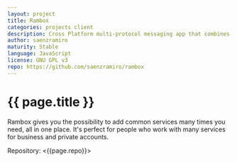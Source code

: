 ```yaml
---
layout: project
title: Rambox
categories: projects client
description: Cross Platform multi-protocol messaging app that combines common web applications into one
author: saenzramiro
maturity: Stable
language: JavaScript
license: GNU GPL v3
repo: https://github.com/saenzramiro/rambox
---
```


# {{ page.title }}
Rambox gives you the possibility to add common services many times you need, all in one place. It's perfect for people who work with many services for business and private accounts.

Repository: <{{page.repo}}>
